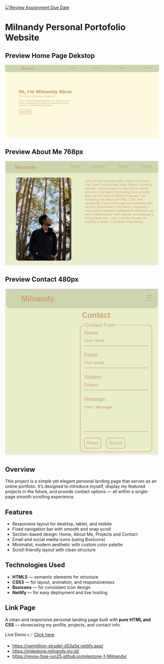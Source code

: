 [![Review Assignment Due Date](https://classroom.github.com/assets/deadline-readme-button-22041afd0340ce965d47ae6ef1cefeee28c7c493a6346c4f15d667ab976d596c.svg)](https://classroom.github.com/a/akoVEwkh)

# **Milnandy Personal Portofolio Website**

## Preview Home Page Dekstop
![Preview-Dekstop](images/preview-dekstop.jpg)

## Preview About Me 768px
![Preview-768px](images/preview-768px.jpg)

## Preview Contact 480px
![Preview-480px](images/preview-480px.jpg)

## Overview

This project is a simple yet elegant personal landing page that serves as an online portfolio. It’s designed to introduce myself, display my featured projects in the future, and provide contact options — all within a single-page smooth scrolling experience. 

## Features

- Responsive layout for desktop, tablet, and mobile
- Fixed navigation bar with smooth and snap scroll
- Section-based design: Home, About Me, Projects and Contact
- Email and social media icons (using Boxicons)
- Minimalist, modern aesthetic with custom color palette
- Scroll-friendly layout with clean structure

## Technologies Used

- **HTML5** — semantic elements for structure
- **CSS3** — for layout, animation, and responsiveness
- **Boxicons** — for consistent icon design
- **Netlify** — for easy deployment and live hosting

## Link Page
A clean and responsive personal landing page built with **pure HTML and CSS** — showcasing my profile, projects, and contact info.  

Live Demo 👉 [Click here](https://vermillion-strudel-d53a5e.netlify.app/)
- https://vermillion-strudel-d53a5e.netlify.app/
- https://milestone.milnandy.my.id/
- https://revou-fsse-jun25.github.io/milestone-1-Milnandy/